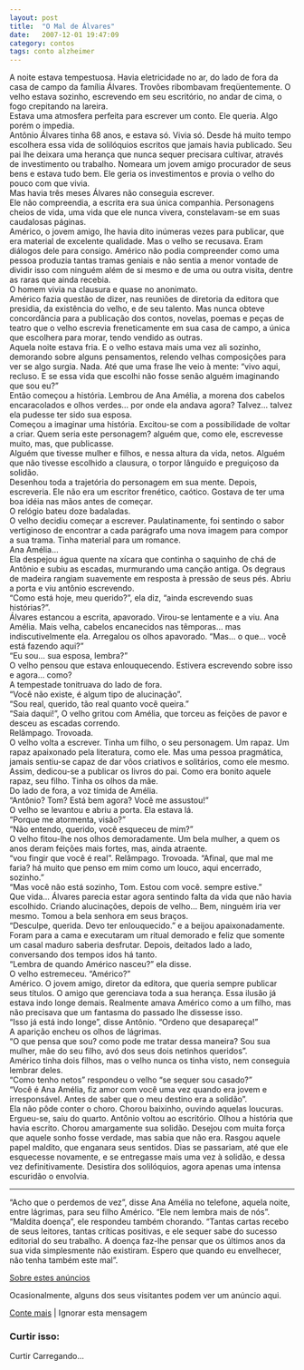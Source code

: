 ```yaml
---
layout: post
title:  "O Mal de Álvares"
date:   2007-12-01 19:47:09
category: contos
tags: conto alzheimer
---
```


A noite estava tempestuosa. Havia eletricidade no ar, do lado de fora da casa de campo da família Álvares. Trovões ribombavam freqüentemente. O velho estava sozinho, escrevendo em seu escritório, no andar de cima, o fogo crepitando na lareira.  
Estava uma atmosfera perfeita para escrever um conto. Ele queria. Algo porém o impedia.  
Antônio Álvares tinha 68 anos, e estava só. Vivia só. Desde há muito tempo escolhera essa vida de solilóquios escritos que jamais havia publicado. Seu pai lhe deixara uma herança que nunca sequer precisara cultivar, através de investimento ou trabalho. Nomeara um jovem amigo procurador de seus bens e estava tudo bem. Ele geria os investimentos e provia o velho do pouco com que vivia.  
Mas havia três meses Álvares não conseguia escrever.  
Ele não compreendia, a escrita era sua única companhia. Personagens cheios de vida, uma vida que ele nunca vivera, constelavam-se em suas caudalosas páginas.  
Américo, o jovem amigo, lhe havia dito inúmeras vezes para publicar, que era material de excelente qualidade. Mas o velho se recusava. Eram diálogos dele para consigo. Américo não podia compreender como uma pessoa produzia tantas tramas geniais e não sentia a menor vontade de dividir isso com ninguém além de si mesmo e de uma ou outra visita, dentre as raras que ainda recebia.  
O homem vivia na clausura e quase no anonimato.  
Américo fazia questão de dizer, nas reuniões de diretoria da editora que presidia, da existência do velho, e de seu talento. Mas nunca obteve concordância para a publicação dos contos, novelas, poemas e peças de teatro que o velho escrevia freneticamente em sua casa de campo, a única que escolhera para morar, tendo vendido as outras.  
Aquela noite estava fria. E o velho estava mais uma vez ali sozinho, demorando sobre alguns pensamentos, relendo velhas composições para ver se algo surgia. Nada. Até que uma frase lhe veio à mente: “vivo aqui, recluso. E se essa vida que escolhi não fosse senão alguém imaginando que sou eu?”  
Então começou a história. Lembrou de Ana Amélia, a morena dos cabelos encaracolados e olhos verdes… por onde ela andava agora? Talvez… talvez ela pudesse ter sido sua esposa.  
Começou a imaginar uma história. Excitou-se com a possibilidade de voltar a criar. Quem seria este personagem? alguém que, como ele, escrevesse muito, mas, que publicasse.  
Alguém que tivesse mulher e filhos, e nessa altura da vida, netos. Alguém que não tivesse escolhido a clausura, o torpor lânguido e preguiçoso da solidão.  
Desenhou toda a trajetória do personagem em sua mente. Depois, escreveria. Ele não era um escritor frenético, caótico. Gostava de ter uma boa idéia nas mãos antes de começar.  
O relógio bateu doze badaladas.  
O velho decidiu começar a escrever. Paulatinamente, foi sentindo o sabor vertiginoso de encontrar a cada parágrafo uma nova imagem para compor a sua trama. Tinha material para um romance.  
Ana Amélia…  
Ela despejou água quente na xícara que continha o saquinho de chá de Antônio e subiu as escadas, murmurando uma canção antiga. Os degraus de madeira rangiam suavemente em resposta à pressão de seus pés. Abriu a porta e viu antônio escrevendo.  
“Como está hoje, meu querido?”, ela diz, “ainda escrevendo suas histórias?”.  
Álvares estancou a escrita, apavorado. Virou-se lentamente e a viu. Ana Amélia. Mais velha, cabelos encanecidos nas têmporas… mas indiscutivelmente ela. Arregalou os olhos apavorado. “Mas… o que… você está fazendo aqui?”  
“Eu sou… sua esposa, lembra?”  
O velho pensou que estava enlouquecendo. Estivera escrevendo sobre isso e agora… como?  
A tempestade tonitruava do lado de fora.  
“Você não existe, é algum tipo de alucinação”.  
“Sou real, querido, tão real quanto você queira.”  
“Saia daqui!”, O velho gritou com Amélia, que torceu as feições de pavor e desceu as escadas correndo.  
Relâmpago. Trovoada.  
O velho volta a escrever. Tinha um filho, o seu personagem. Um rapaz. Um rapaz apaixonado pela literatura, como ele. Mas uma pessoa pragmática, jamais sentiu-se capaz de dar vôos criativos e solitários, como ele mesmo.  
Assim, dedicou-se a publicar os livros do pai. Como era bonito aquele rapaz, seu filho. Tinha os olhos da mãe.  
Do lado de fora, a voz tímida de Amélia.  
“Antônio? Tom? Está bem agora? Você me assustou!”  
O velho se levantou e abriu a porta. Ela estava lá.  
“Porque me atormenta, visão?”  
“Não entendo, querido, você esqueceu de mim?”  
O velho fitou-lhe nos olhos demoradamente. Um bela mulher, a quem os anos deram feições mais fortes, mas, ainda atraente.  
“vou fingir que você é real”. Relâmpago. Trovoada. “Afinal, que mal me faria? há muito que penso em mim como um louco, aqui encerrado, sozinho.”  
“Mas você não está sozinho, Tom. Estou com você. sempre estive.”  
Que vida… Álvares parecia estar agora sentindo falta da vida que não havia escolhido. Criando alucinações, depois de velho… Bem, ninguém iria ver mesmo. Tomou a bela senhora em seus braços.  
“Desculpe, querida. Devo ter enlouquecido.” e a beijou apaixonadamente.  
Foram para a cama e executaram um ritual demorado e feliz que somente um casal maduro saberia desfrutar. Depois, deitados lado a lado, conversando dos tempos idos há tanto.  
“Lembra de quando Américo nasceu?” ela disse.  
O velho estremeceu. “Américo?”  
Américo. O jovem amigo, diretor da editora, que queria sempre publicar seus títulos. O amigo que gerenciava toda a sua herança. Essa ilusão já estava indo longe demais. Realmente amava Américo como a um filho, mas não precisava que um fantasma do passado lhe dissesse isso.  
“Isso já está indo longe”, disse Antônio. “Ordeno que desapareça!”  
A aparição encheu os olhos de lágrimas.  
“O que pensa que sou? como pode me tratar dessa maneira? Sou sua mulher, mãe do seu filho, avó dos seus dois netinhos queridos”.  
Américo tinha dois filhos, mas o velho nunca os tinha visto, nem conseguia lembrar deles.  
“Como tenho netos” respondeu o velho “se sequer sou casado?”  
“Você é Ana Amélia, fiz amor com você uma vez quando era jovem e irresponsável. Antes de saber que o meu destino era a solidão”.  
Ela não pôde conter o choro. Chorou baixinho, ouvindo aquelas loucuras. Ergueu-se, saiu do quarto. Antônio voltou ao escritório. Olhou a história que havia escrito. Chorou amargamente sua solidão. Desejou com muita força que aquele sonho fosse verdade, mas sabia que não era. Rasgou aquele papel maldito, que enganara seus sentidos. Dias se passariam, até que ele esquecesse novamente, e se entregasse mais uma vez à solidão, e dessa vez definitivamente. Desistira dos solilóquios, agora apenas uma intensa escuridão o envolvia. 

* * * 

“Acho que o perdemos de vez”, disse Ana Amélia no telefone, aquela noite, entre lágrimas, para seu filho Américo. “Ele nem lembra mais de nós”.  
“Maldita doença”, ele respondeu também chorando. “Tantas cartas recebo de seus leitores, tantas críticas positivas, e ele sequer sabe do sucesso editorial do seu trabalho. A doença faz-lhe pensar que os últimos anos da sua vida simplesmente não existiram. Espero que quando eu envelhecer, não tenha também este mal”. 

[Sobre estes anúncios][1]

   [1]: http://wordpress.com/about-these-ads/

Ocasionalmente, alguns dos seus visitantes podem ver um anúncio aqui. 

[Conte mais][2] | Ignorar esta mensagem

   [2]: http://wordpress.com/about-these-ads/

### Curtir isso: 

Curtir Carregando...
